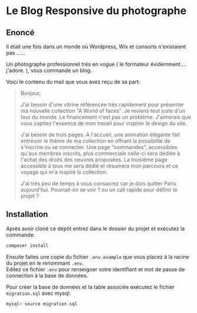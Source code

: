 # Le Blog Responsive du photographe

## Enoncé

Il était une fois dans un monde où Wordpress, Wix et consorts n'existaient pas ......

Un photographe professionnel trés en vogue (  le formateur évidemment.... j'adore. ), vous commande un blog.

Voici le contenu du mail que vous avez reçu de sa part:

> Bonjour,
> 
> J'ai besoin d'une vitrine référencée trés rapidement pour présenter ma nouvelle collection "A World of faces".
> Je reviens tout juste d'un tour du monde. Le financement n'est pas un problème.
> J'aimerais que vous captiez l'essence de mon travail pour inspirer le design du site.
> 
> J'ai besoin de trois pages. A l'accueil, une animation élégante fait entrevoir le thème de ma collection en offrant
> la possibilité de s'inscrire ou se connecter. Une page "commandes",  accessibles qu'aux membres inscrits, plus
> commerciale celle-ci sera dédiée à l'achat des droits des oeuvres proposées. La troisiéme page accessible
> à tous me sera dédié et résumera mon parcours et ce voyage qui m'a inspiré la collection.
> 
> J'ai très peu de temps à vous consacrez car je dois quitter Paris aujourd'hui.
> Pourrait-on se voir ? ou un call rapide pour définir le projet ?


## Installation

Après avoir cloné ce dépôt entrez dans le dossier du projet et exécutez la commande:

```sh
composer install
```

Ensuite faites une copie du fichier `.env.example` que vous placez à la racine du projet en le renommant `.env`.  
Editez ce fichier `.env` pour renseigner votre identifiant et mot de passe de connection à la base de données.  

Pour créer la base de données et la table associée exécutez le fichier `migration.sql` avec mysql:

```sh
mysql> source migration.sql
```
